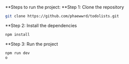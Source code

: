 **Steps to run the project:
**Step 1: Clone the repository
```bash
git clone https://github.com/phaewwrd/todolists.git
```
**Step 2: Install the dependencies
```bash
npm install
```

**Step 3: Run the project
```bash
npm run dev
o
```
